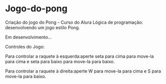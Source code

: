 # Jogo-do-pong

Criação do jogo do Pong - Curso do Alura Lógica de programação: desenvolvendo um jogo estilo Pong.

Em desenvolvimento...

Controles do Jogo:

Para controlar a raquete à esquerda:aperte seta para cima para move-la para cima e seta para baixo para move-la para baixo.

Para controlar a raquete à direita:aperte W para move-la para cima e S para move-la para baixo.
